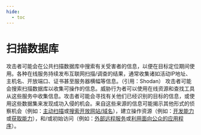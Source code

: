 ```yaml
---
hide:
  - toc
---
```


# 扫描数据库

攻击者可能会在公共扫描数据库中搜索有关受害者的信息，以便在目标定位期间使用。各种在线服务持续发布互联网扫描/调查的结果，通常收集诸如活动IP地址、主机名、开放端口、证书甚至服务器横幅等信息。（引用：Shodan）  攻击者可能会搜索扫描数据库以收集可操作的信息。威胁行为者可以使用在线资源和查找工具从这些服务中收集信息。攻击者可能会寻找有关他们已经识别的目标的信息，或使用这些数据集来发现成功入侵的机会。来自这些来源的信息可能揭示其他形式的侦察机会（例如：[主动扫描](https://attack.mitre.org/techniques/T1595)或[搜索开放网站/域名](https://attack.mitre.org/techniques/T1593)），建立操作资源（例如：[开发能力](https://attack.mitre.org/techniques/T1587)或[获取能力](https://attack.mitre.org/techniques/T1588)），和/或初始访问（例如：[外部远程服务](https://attack.mitre.org/techniques/T1133)或[利用面向公众的应用程序](https://attack.mitre.org/techniques/T1190)）。
